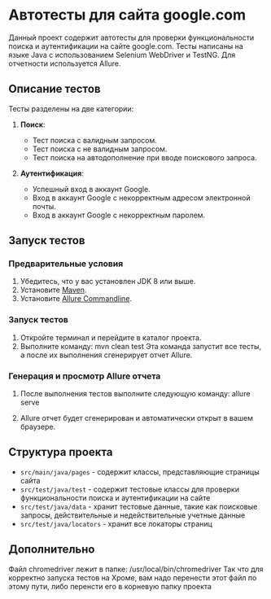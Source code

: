 # Автотесты для сайта google.com

Данный проект содержит автотесты для проверки функциональности поиска и аутентификации на сайте google.com. 
Тесты написаны на языке Java с использованием Selenium WebDriver и TestNG. Для отчетности используется Allure.

## Описание тестов

Тесты разделены на две категории:

1. **Поиск**:
    - Тест поиска с валидным запросом.
    - Тест поиска с не валидным запросом.
    - Тест поиска на автодополнение при вводе поискового запроса.

2. **Аутентификация**:
    - Успешный вход в аккаунт Google.
    - Вход в аккаунт Google с некорректным адресом электронной почты.
    - Вход в аккаунт Google с некорректным паролем.

## Запуск тестов

### Предварительные условия

1. Убедитесь, что у вас установлен JDK 8 или выше.
2. Установите [Maven](https://maven.apache.org/download.cgi).
3. Установите [Allure Commandline](https://docs.qameta.io/allure/#_installing_a_commandline).

### Запуск тестов

1. Откройте терминал и перейдите в каталог проекта.
2. Выполните команду: mvn clean test
Эта команда запустит все тесты, а после их выполнения сгенерирует отчет Allure.

### Генерация и просмотр Allure отчета

1. После выполнения тестов выполните следующую команду: allure serve

2. Allure отчет будет сгенерирован и автоматически открыт в вашем браузере.

## Структура проекта

- `src/main/java/pages` - содержит классы, представляющие страницы сайта
- `src/test/java/test` - содержит тестовые классы для проверки функциональности поиска и аутентификации на сайте 
- `src/test/java/data` - хранит тестовые данные, такие как поисковые запросы, действительные и недействительные учетные данные
- `src/test/java/locators` - хранит все локаторы страниц

## Дополнительно
Файл chromedriver лежит в папке: /usr/local/bin/chromedriver
Так что для корректно запуска тестов на Хроме, вам надо перенести этот файл по этому пути, либо перенсти его в корневую папку проекта


